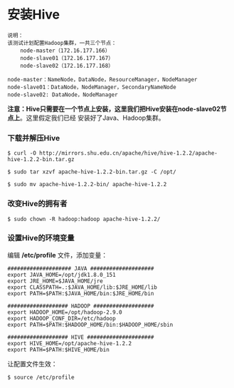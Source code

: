 安装Hive
=================================================================================
```
说明：
该测试计划配置Hadoop集群，一共三个节点：
    node-master（172.16.177.166）
    node-slave01（172.16.177.167）
    node-slave02（172.16.177.168）

node-master：NameNode，DataNode，ResourceManager，NodeManager
node-slave01：DataNode，NodeManager，SecondaryNameNode
node-slave02: DataNode，NodeManager
```
**注意：Hive只需要在一个节点上安装，这里我们把Hive安装在node-slave02节点上**。这里假定我们已经
安装好了Java、Hadoop集群。

### 下载并解压Hive
```shell
$ curl -O http://mirrors.shu.edu.cn/apache/hive/hive-1.2.2/apache-hive-1.2.2-bin.tar.gz
```
```shell
$ sudo tar xzvf apache-hive-1.2.2-bin.tar.gz -C /opt/
```
```shell
$ sudo mv apache-hive-1.2.2-bin/ apache-hive-1.2.2
```

### 改变Hive的拥有者
```shell
$ sudo chown -R hadoop:hadoop apache-hive-1.2.2/
```

### 设置Hive的环境变量
编辑 **/etc/profile** 文件，添加变量：
```shell
#################### JAVA ####################
export JAVA_HOME=/opt/jdk1.8.0_151
export JRE_HOME=$JAVA_HOME/jre
export CLASSPATH=.:$JAVA_HOME/lib:$JRE_HOME/lib
export PATH=$PATH:$JAVA_HOME/bin:$JRE_HOME/bin

################### HADOOP ###################
export HADOOP_HOME=/opt/hadoop-2.9.0
export HADOOP_CONF_DIR=/etc/hadoop
export PATH=$PATH:$HADOOP_HOME/bin:$HADOOP_HOME/sbin

################### HIVE #####################
export HIVE_HOME=/opt/apache-hive-1.2.2
export PATH=$PATH:$HIVE_HOME/bin
```
让配置文件生效：
```shell
$ source /etc/profile
```
